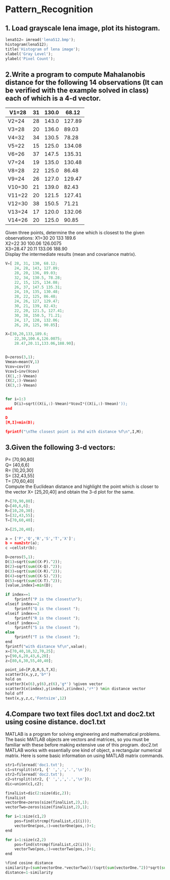 # Pattern_Recognition

## 1. Load grayscale lena image, plot its histogram.
```python
lena512= imread('lena512.bmp');
histogram(lena512);
title('Histogram of lena image');
xlabel('Gray Level');
ylabel('Pixel Count');
```

## 2.Write a program to compute Mahalanobis distance for the following 14 observations (It can be verified with the example solved in class) each of which is a 4-d vector.

| V1=28 | 31 | 130.0 |68.12|
|------|---|------|-----|
| V2=24 | 28 |143.0 |127.89| 
| V3=28 |20 |136.0 |89.03|
| V4=32 |34 |130.5 |78.28|
| V5=22 |15 |125.0 |134.08|
| V6=26 |37 |147.5 |135.31|
| V7=24 |19 |135.0 |130.48|
| V8=28 |22 |125.0 |86.48|
| V9=24 |26 |127.0 |129.47|
| V10=30 |21 |139.0 |82.43|
| V11=22 |20 |121.5 |127.41|
| V12=30 |38 |150.5 |71.21|
| V13=24 |17 |120.0 |132.06|
| V14=26 |20 |125.0 |90.85|
        
Given three points, determine the one which is closest to the given observations: 
X1=30 20 133 189.6<br>
X2=22 30 100.06 126.0075<br>
X3=28.47 20.11 133.06 188.90<br>
Display the intermediate results (mean and covariance matrix).

```python
V=[ 28, 31, 130, 68.12;
    24, 28, 143, 127.89;
    28, 20, 136, 89.03;
    32, 34, 130.5, 78.28;
    22, 15, 125, 134.08;
    26, 37, 147.5 135.31;
    24, 19, 135, 130.48;
    28, 22, 125, 86.48;
    24, 26, 127, 129.47;
    30, 21, 139, 82.43;
    22, 20, 121.5, 127.41;
    30, 38, 150.5, 71.21;
    24, 17, 120, 132.06;
    26, 20, 125, 90.85];

X=[30,20,133,189.6;
    22,30,100.6,126.0075;
    28.47,20.11,133.06,188.90];


D=zeros(3,1);
Vmean=mean(V,1)
Vcov=cov(V)
VcovI=inv(Vcov)
(X(1,:)-Vmean)
(X(2,:)-Vmean)
(X(3,:)-Vmean)


for i=1:3
    D(i)=sqrt((X(i,:)-Vmean)*VcovI*((X(i,:)-Vmean)'));
end

D
[M,I]=min(D);

fprintf("\nThe closest point is X%d with distance %f\n",I,M);
```
## 3.Given the following 3-d vectors:
P= [70,90,80] <br> Q= [40,6,6] <br> R= [10,20,30] <br> S= [32,43,55] <br> T= [70,60,40]<br>
Compute the Euclidean distance and highlight the point which is closer to the vector X= [25,20,40] and obtain the 3-d plot for the same.

```python
P=[70,90,80];
Q=[40,6,6];
R=[10,20,30];
S=[32,43,55];
T=[70,60,40];

X=[25,20,40];

a = ['P','Q','R','S','T','X']';
b = num2str(a);
c =cellstr(b);

D=zeros(5,1);
D(1)=sqrt(sum((X-P).^2));
D(2)=sqrt(sum((X-Q).^2));
D(3)=sqrt(sum((X-R).^2));
D(4)=sqrt(sum((X-S).^2));
D(5)=sqrt(sum((X-T).^2));
[value,index]=min(D);

if index==1
    fprintf("P is the closest\n");
elseif index==2
    fprintf("Q is the closest ");
elseif index==3
    fprintf("R is the closest ");
elseif index==2
    fprintf("S is the closest ");
else
    fprintf("T is the closest ");
end
fprintf("with distance %f\n",value);
x=[70,40,10,32,70,25];
y=[90,6,20,43,6,20];
z=[80,6,30,55,40,40];

point_id=[P,Q,R,S,T,X];
scatter3(x,y,z,'b*')
hold on
scatter3(x(6),y(6),z(6),'g*') %given vector
scatter3(x(index),y(index),z(index),'r*') %min distance vector
hold off
text(x,y,z,c,'Fontsize',12)
```

## 4.Compare two text files doc1.txt and doc2.txt using cosine distance. doc1.txt
MATLAB is a program for solving engineering and mathematical problems. The basic MATLAB objects are vectors and matrices, so you must be familiar with these before making extensive use of this program.
doc2.txt
MATLAB works with essentially one kind of object, a rectangular numerical matrix. Here is some basic information on using MATLAB matrix commands.

```python
str1=fileread('doc1.txt');
c1=strsplit(str1, {' ',',','.','\n'});
str2=fileread('doc2.txt');
c2=strsplit(str2, {' ',',','.','\n'});
dic=union(c1,c2);

finalList=dic(2:size(dic,2));
finalList
vectorOne=zeros(size(finalList,2),1);
vectorTwo=zeros(size(finalList,2),1);

for i=1:size(c1,2)
    pos=find(strcmp(finalList,c1(i)));
    vectorOne(pos,:)=vectorOne(pos,:)+1;
end

for i=1:size(c2,2)
    pos=find(strcmp(finalList,c2(i)));
    vectorTwo(pos,:)=vectorTwo(pos,:)+1;
end

%find cosine distance
similarity=(sum(vectorOne.*vectorTwo))/(sqrt(sum(vectorOne.^2))*sqrt(sum(vectorTwo.^2)))
distance=1-similarity
```
